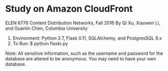 # Study on Amazon CloudFront
ELEN 6776 Content Distribution Networks, Fall 2016
By Qi Xu, Xiaowen Li, and Guanlin Chen, Columbia University

1. Environment: Python 2.7, Flask 0.11, SQLAlchemy, and PostgresSQL 9.x
2. To Run: $ python flaskr.py

Note: All sensitive information, such as the username and password for the database are altered to be anonymous. You may need to have your own database.
